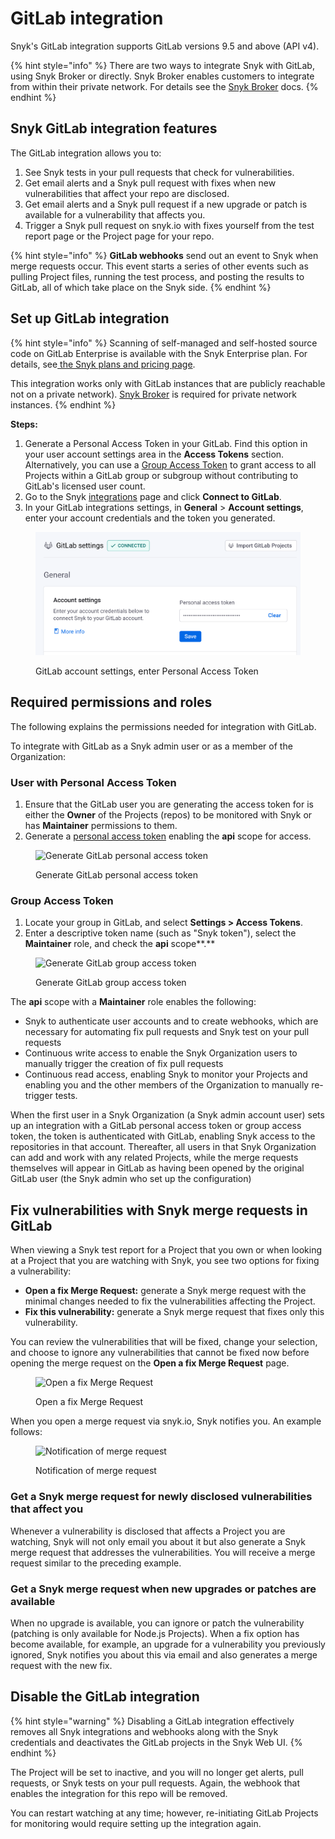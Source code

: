 # GitLab integration

Snyk's GitLab integration supports GitLab versions 9.5 and above (API v4).

{% hint style="info" %}
There are two ways to integrate Snyk with GitLab, using Snyk Broker or directly. Snyk Broker enables customers to integrate from within their private network. For details see the [Snyk Broker](../../enterprise-setup/snyk-broker/) docs.
{% endhint %}

## Snyk GitLab integration features

The GitLab integration allows you to:

1. See Snyk tests in your pull requests that check for vulnerabilities.
2. Get email alerts and a Snyk pull request with fixes when new vulnerabilities that affect your repo are disclosed.
3. Get email alerts and a Snyk pull request if a new upgrade or patch is available for a vulnerability that affects you.
4. Trigger a Snyk pull request on snyk.io with fixes yourself from the test report page or the Project page for your repo.

{% hint style="info" %}
**GitLab webhooks** send out an event to Snyk when merge requests occur. This event  starts a series of other events such as pulling Project files, running the test process, and posting the results to GitLab, all of which take place on the Snyk side.
{% endhint %}

## Set up GitLab integration

{% hint style="info" %}
Scanning of self-managed and self-hosted source code on GitLab Enterprise is available with the Snyk Enterprise plan. For details, see[ the Snyk plans and pricing page](https://snyk.io/plans).

This integration works only with GitLab instances that are publicly reachable not on a private network). [Snyk Broker](../../enterprise-setup/snyk-broker/) is required for private network instances.
{% endhint %}

**Steps:**

1. Generate a Personal Access Token in your GitLab. Find this option in your user account settings area in the **Access Tokens** section. Alternatively, you can use a [Group Access Token](https://docs.gitlab.com/ee/user/group/settings/group\_access\_tokens.html) to grant access to all Projects within a GitLab group or subgroup without contributing to GitLab's licensed user count.
2. Go to the Snyk [integrations](https://app.snyk.io/integrations) page and click **Connect to GitLab**.
3. In your GitLab integrations settings, in **General** > **Account settings**, enter your account credentials and the token you generated.

<div align="left">

<figure><img src="../../.gitbook/assets/Screenshot 2023-05-02 at 11.06.01.png" alt="GitLab account settings, enter Personal Access Token" width="563"><figcaption><p>GitLab account settings, enter Personal Access Token</p></figcaption></figure>

</div>

## Required permissions and roles

The following explains the permissions needed for integration with GitLab.

To integrate with GitLab as a Snyk admin user or as a member of the Organization:

### User with Personal Access Token

1. Ensure that the GitLab user you are generating the access token for is either the **Owner** of the Projects (repos) to be monitored with Snyk or has **Maintainer** permissions to them.
2. Generate a [personal access token](https://gitlab.com/-/profile/personal\_access\_tokens) enabling the **api** scope for access.

<figure><img src="../../.gitbook/assets/gitlab_token.png" alt="Generate GitLab personal access token"><figcaption><p>Generate GitLab personal access token</p></figcaption></figure>

### Group Access Token

1. Locate your group in GitLab, and select **Settings > Access Tokens**.
2. Enter a descriptive token name (such as "Snyk token"), select the **Maintainer** role, and check the **api** scope**.**

<figure><img src="../../.gitbook/assets/gitlab_group_token.png" alt="Generate GitLab group access token"><figcaption><p>Generate GitLab group access token</p></figcaption></figure>

The **api** scope with a **Maintainer** role enables the following:

* Snyk to authenticate user accounts and to create webhooks, which are necessary for automating fix pull requests and Snyk test on your pull requests
* Continuous write access to enable the Snyk Organization users to manually trigger the creation of fix pull requests
* Continuous read access, enabling Snyk to monitor your Projects and enabling you and the other members of the Organization to manually re-trigger tests.

When the first user in a Snyk Organization (a Snyk admin account user) sets up an integration with a GitLab personal access token or group access token, the token is authenticated with GitLab, enabling Snyk access to the repositories in that account. Thereafter, all users in that Snyk Organization can add and work with any related Projects, while the merge requests themselves will appear in GitLab as having been opened by the original GitLab user (the Snyk admin who set up the configuration)

## **Fix vulnerabilities with Snyk merge requests in GitLab**

When viewing a Snyk test report for a Project that you own or when looking at a Project that you are watching with Snyk, you see two options for fixing a vulnerability:

* **Open a fix Merge Request:** generate a Snyk merge request with the minimal changes needed to fix the vulnerabilities affecting the Project.
* **Fix this vulnerability:** generate a Snyk merge request that fixes only this vulnerability.

You can review the vulnerabilities that will be fixed, change your selection, and choose to ignore any vulnerabilities that cannot be fixed now before opening the merge request on the **Open a fix Merge Request** page.

<figure><img src="../../.gitbook/assets/uuid-8d2ef9cb-cd32-bf48-a827-32bb358a10ab-en.png" alt="Open a fix Merge Request"><figcaption><p>Open a fix Merge Request</p></figcaption></figure>

When you open a merge request via snyk.io, Snyk notifies you. An example follows:

<figure><img src="../../.gitbook/assets/uuid-5e9a4b58-4d87-06fb-0479-a308515d4b12-en.png" alt="Notification of merge request"><figcaption><p>Notification of merge request</p></figcaption></figure>

### Get a Snyk merge request for newly disclosed vulnerabilities that affect you

Whenever a vulnerability is disclosed that affects a Project you are watching, Snyk will not only email you about it but also generate a Snyk merge request that addresses the vulnerabilities. You will receive a merge request similar to the preceding example.

### Get a Snyk merge request when new upgrades or patches are available

When no upgrade is available, you can ignore or patch the vulnerability (patching is only available for Node.js Projects). When a fix option has become available, for example, an upgrade for a vulnerability you previously ignored, Snyk notifies you about this via email and also generates a merge request with the new fix.

## Disable the GitLab integration

{% hint style="warning" %}
Disabling a GitLab integration effectively removes all Snyk integrations and webhooks along with the Snyk credentials and deactivates the GitLab projects in the Snyk Web UI.
{% endhint %}

The Project will be set to inactive, and you will no longer get alerts, pull requests, or Snyk tests on your pull requests. Again, the webhook that enables the integration for this repo will be removed.

You can restart watching at any time; however, re-initiating GitLab Projects for monitoring would require setting up the integration again.
